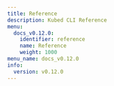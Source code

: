 ```yaml
---
title: Reference
description: Kubed CLI Reference
menu:
  docs_v0.12.0:
    identifier: reference
    name: Reference
    weight: 1000
menu_name: docs_v0.12.0
info:
  version: v0.12.0
---
```


